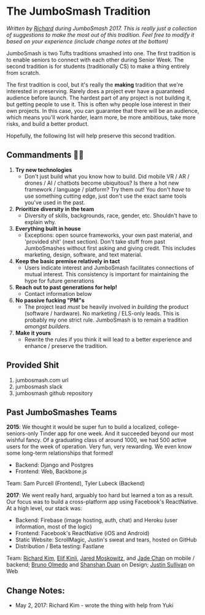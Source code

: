 # The JumboSmash Tradition

*Written by [Richard](cwrichardkim@gmail.com) during JumboSmash 2017. This is really just a collection of suggestions to make the most out of this tradition. Feel free to modify it based on your experience (include change notes at the bottom)*

JumboSmash is two Tufts traditions smashed into one.  The first tradition is to enable seniors to connect with each other during Senior Week.  The second tradition is for students (traditionally CS) to make a thing entirely from scratch.

The first tradition is cool, but it's really the **making** tradition that we're interested in preserving.  Rarely does a project ever have a guaranteed audience before launch.  The hardest part of any project is not building it, but getting people to use it.  This is often why people lose interest in their own projects.  In this case, you can guarantee that there will be an audience, which means you'll work harder, learn more, be more ambitious, take more risks, and build a better product.

Hopefully, the following list will help preserve this second tradition.

## Commandments 🙏🙌

1) **Try new technologies**
    - Don't just build what you know how to build.  Did mobile VR / AR / drones / AI / chatbots become ubiquitous?  Is there a hot new framework / language / platform?  Try them out!  You don't *have* to use something cutting edge, just don't use the exact same tools you've used in the past.
2) **Prioritize diversity in the team**
    - Diversity of skills, backgrounds, race, gender, etc.  Shouldn't have to explain why.
3) **Everything built in house**
    - Exceptions: open source frameworks, your own past material, and 'provided shit' (next section).  Don't take stuff from past JumboSmashes without first asking and giving credit.  This includes marketing, design, software, and text material.
4) **Keep the basic premise relatively in tact**
    - Users indicate interest and JumboSmash facilitates connections of mutual interest.  This consistency is important for maintaining the hype for future generations
5) **Reach out to past generations for help!**
    - Contact information below
6) **No passive fucking "PM"s**
    - The project lead *must* be heavily involved in *building* the product (software / hardware).  No marketing / ELS-only leads.  This is probably my one strict rule.  JumboSmash is to remain a tradition *amongst builders*.
7) **Make it yours**
    - Rewrite the rules if you think it will lead to a better experience and enhance / preserve the tradition.

## Provided Shit
1) jumbosmash.com url
2) jumbosmash slack
3) jumbosmash github repository

## Past JumboSmashes Teams

**2015**: We thought it would be super fun to build a localized, college-seniors-only Tinder app for one week. And it succeeded beyond our most wishful fancy. Of a graduating class of around 1000, we had 500 active users for the week of operation. Very fun, very rewarding. We even know some long-term relationships that formed!
- Backend: Django and Postgres
- Frontend: Web, Backbone.js

Team: Sam Purcell (Frontend), Tyler Lubeck (Backend)

**2017**: We went really hard, arguably too hard but learned a ton as a result.  Our focus was to build a cross-platform app using Facebook's ReactNative.  At a high level, our stack was:
- Backend: Firebase (image hosting, auth, chat) and Heroku (user information, most of the logic)
- Frontend: Facebook's ReactNative (iOS and Android)
- Static Website: ScrollMagic, Justin's sweat and tears, hosted on GitHub
- Distribution / Beta testing: Fastlane

Team: [Richard Kim](cwrichardkim@gmail.com), [Elif Kinli](elifkinli@gmail.com), [Jared Moskowitz](jaredmoskowitz123@gmail.com), and [Jade Chan](Jadeyychan@gmail.com) on mobile / backend; [Bruno Olmedo](bruno.olmq@gmail.com) and [Shanshan Duan](philia33d@gmail.com) on Design; [Justin Sullivan](justinnsullivan@gmail.com) on Web

## Change Notes:
- May 2, 2017: Richard Kim - wrote the thing with help from Yuki
